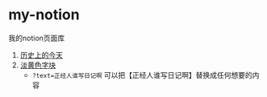 # my-notion
我的notion页面库

1. [历史上的今天](https://shmilybaozi.github.io/my-notion/notion/history-today.html)
2. [淡黄色字块](https://shmilybaozi.github.io/my-notion/notion/quote.html?text=正经人谁写日记啊)
   - `?text=正经人谁写日记啊` 可以把【正经人谁写日记啊】替换成任何想要的内容
